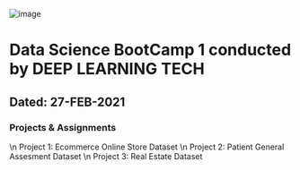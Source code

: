 ![image](https://user-images.githubusercontent.com/63910739/109742039-1fc05d00-7bf0-11eb-8eb8-85e68bcd08e5.png)

# Data Science BootCamp 1 conducted by DEEP LEARNING TECH
## Dated: 27-FEB-2021
### Projects &amp; Assignments
\n Project 1: Ecommerce Online Store Dataset
\n Project 2: Patient General Assesment Dataset
\n Project 3: Real Estate Dataset

